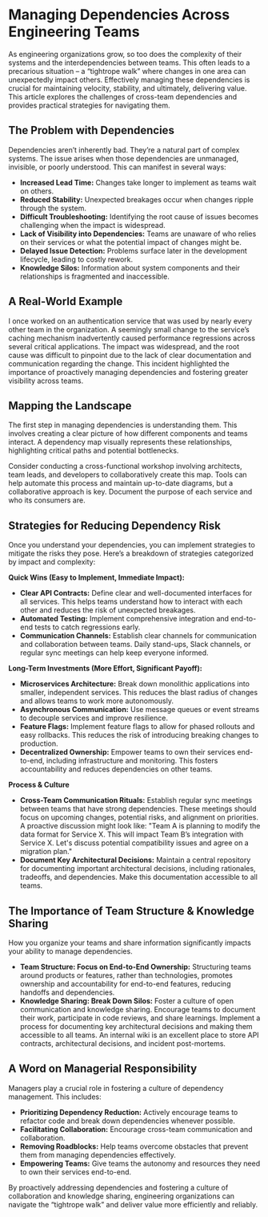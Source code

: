 # Managing Dependencies Across Engineering Teams

As engineering organizations grow, so too does the complexity of their systems and the interdependencies between teams. This often leads to a precarious situation – a “tightrope walk” where changes in one area can unexpectedly impact others. Effectively managing these dependencies is crucial for maintaining velocity, stability, and ultimately, delivering value. This article explores the challenges of cross-team dependencies and provides practical strategies for navigating them.

## The Problem with Dependencies

Dependencies aren’t inherently bad. They’re a natural part of complex systems. The issue arises when those dependencies are unmanaged, invisible, or poorly understood. This can manifest in several ways:

* **Increased Lead Time:** Changes take longer to implement as teams wait on others.
* **Reduced Stability:** Unexpected breakages occur when changes ripple through the system.
* **Difficult Troubleshooting:** Identifying the root cause of issues becomes challenging when the impact is widespread.
* **Lack of Visibility into Dependencies:** Teams are unaware of who relies on their services or what the potential impact of changes might be.
* **Delayed Issue Detection:** Problems surface later in the development lifecycle, leading to costly rework.
* **Knowledge Silos:** Information about system components and their relationships is fragmented and inaccessible.

## A Real-World Example

I once worked on an authentication service that was used by nearly every other team in the organization. A seemingly small change to the service’s caching mechanism inadvertently caused performance regressions across several critical applications. The impact was widespread, and the root cause was difficult to pinpoint due to the lack of clear documentation and communication regarding the change. This incident highlighted the importance of proactively managing dependencies and fostering greater visibility across teams.

## Mapping the Landscape

The first step in managing dependencies is understanding them. This involves creating a clear picture of how different components and teams interact. A dependency map visually represents these relationships, highlighting critical paths and potential bottlenecks. 

Consider conducting a cross-functional workshop involving architects, team leads, and developers to collaboratively create this map.  Tools can help automate this process and maintain up-to-date diagrams, but a collaborative approach is key.  Document the purpose of each service and who its consumers are.

## Strategies for Reducing Dependency Risk

Once you understand your dependencies, you can implement strategies to mitigate the risks they pose. Here’s a breakdown of strategies categorized by impact and complexity:

**Quick Wins (Easy to Implement, Immediate Impact):**

* **Clear API Contracts:**  Define clear and well-documented interfaces for all services. This helps teams understand how to interact with each other and reduces the risk of unexpected breakages.
* **Automated Testing:** Implement comprehensive integration and end-to-end tests to catch regressions early.
* **Communication Channels:** Establish clear channels for communication and collaboration between teams. Daily stand-ups, Slack channels, or regular sync meetings can help keep everyone informed.

**Long-Term Investments (More Effort, Significant Payoff):**

* **Microservices Architecture:** Break down monolithic applications into smaller, independent services. This reduces the blast radius of changes and allows teams to work more autonomously.
* **Asynchronous Communication:** Use message queues or event streams to decouple services and improve resilience.
* **Feature Flags:**  Implement feature flags to allow for phased rollouts and easy rollbacks. This reduces the risk of introducing breaking changes to production.
* **Decentralized Ownership:** Empower teams to own their services end-to-end, including infrastructure and monitoring. This fosters accountability and reduces dependencies on other teams.

**Process & Culture**

* **Cross-Team Communication Rituals:**  Establish regular sync meetings between teams that have strong dependencies. These meetings should focus on upcoming changes, potential risks, and alignment on priorities. A proactive discussion might look like: "Team A is planning to modify the data format for Service X. This will impact Team B’s integration with Service X. Let's discuss potential compatibility issues and agree on a migration plan."
* **Document Key Architectural Decisions:** Maintain a central repository for documenting important architectural decisions, including rationales, tradeoffs, and dependencies. Make this documentation accessible to all teams.



## The Importance of Team Structure & Knowledge Sharing

How you organize your teams and share information significantly impacts your ability to manage dependencies.

* **Team Structure: Focus on End-to-End Ownership:** Structuring teams around products or features, rather than technologies, promotes ownership and accountability for end-to-end features, reducing handoffs and dependencies.
* **Knowledge Sharing: Break Down Silos:** Foster a culture of open communication and knowledge sharing. Encourage teams to document their work, participate in code reviews, and share learnings. Implement a process for documenting key architectural decisions and making them accessible to all teams. An internal wiki is an excellent place to store API contracts, architectural decisions, and incident post-mortems.

## A Word on Managerial Responsibility

Managers play a crucial role in fostering a culture of dependency management. This includes:

* **Prioritizing Dependency Reduction:** Actively encourage teams to refactor code and break down dependencies whenever possible.
* **Facilitating Collaboration:** Encourage cross-team communication and collaboration.
* **Removing Roadblocks:** Help teams overcome obstacles that prevent them from managing dependencies effectively.
* **Empowering Teams:** Give teams the autonomy and resources they need to own their services end-to-end.




By proactively addressing dependencies and fostering a culture of collaboration and knowledge sharing, engineering organizations can navigate the “tightrope walk” and deliver value more efficiently and reliably.